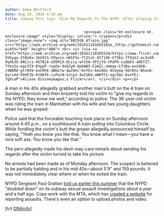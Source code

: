 ```yaml
---
author: Emma Whitford
date: Aug 29, 2016 4:50 pm
title: Subway Perv Says 'Give My Regards To The NYPD' After Groping Straphanger On The A Train
---
```


	
										<p><span class="mt-enclosure mt-enclosure-image" style="display: inline;"> </span></p><div class="image-none"> <img alt="082916_ATrain.jpg" src="https://web.archive.org/web/20161110105510im_/http://gothamist.com/attachments/nyc_ewhitford/082916_ATrain.jpg" width="640" height="480"> <br> <i> (via <a href="https://web.archive.org/web/20161110105510/https://www.flickr.com/photos/adivs/3227261542/in/photolist-5Vbyqo-2tBxKo-3kV41S-5Ppszs-nW1FXx-ft2Cot-8tT14K-Cf3Eo-7fXoGJ-ac3uSR-9q4k35-8ACicz-4U7Bj6-e95MjX-DLLcy-wYz5A-5P2jYd-tPdFR-cuQb63-aDEYZ7-7Ykn3x-egc5TX-DYppF-ropEm-9xDZyK-8p9AB5-E2mZi-xHeqe-Cf3Ba-exCQX8-c9BbMU-gtrHYU-exCMtK-4BHz7w-4wZ4hc-HvTEn-beoXDx-4CUymq-9drKhv-Bhxnm-6yrsXd-h9dF2b-6t8bfk-csPacN-GJrpJ-4uCU6d-aNATFZ-egc5Qz-bxnYEj-7gXcaP">Alison Diviney&apos;s Flickr</a>). </i></div> <p></p>

<p>A man in his 40s allegedly grabbed another man&apos;s butt on the A train on Sunday afternoon and then brazenly told his victim to &quot;give my regards to the NYPD, they know me well,&quot; according to police. The 36-year-old victim was riding the train in Manhattan with his wife and two young daughters when he was groped. </p>

<p>Police said that the forceable touching took place on Sunday afternoon around 4:40 p.m., on a southbound A train pulling into Columbus Circle. While fondling the victim&apos;s butt the groper allegedly announced himself by saying, &quot;Yeah you know you like that. You know what I mean&#x2014;you have a nice soft ass. You know you like that.&quot; </p>

<p>The perv allegedly made his devil-may-care remark about sending his regards after the victim turned to take his picture. </p>

<p>No arrests had been made as of Monday afternoon. The suspect is believed to be partially balding and in his mid 40s&#x2014;about 5&apos;9&quot; and 150 pounds. It was not immediately clear where or when he exited the train. </p>

<p>NYPD Sergeant Paul Grattan <a href="https://web.archive.org/web/20161110105510/http://gothamist.com/2016/06/20/subway_exposure_nypd.php">told us earlier this summer</a> that the NYPD &quot;doubled down&quot; on its subway sexual assault investigations about a year and a half ago. Cops work with the MTA, which has <a href="https://web.archive.org/web/20161110105510/http://mta-nyc.custhelp.com/app/ask_sh">created a website</a> for reporting assaults. There&apos;s even an option to upload photos and video. </p>

<p>[h/t <a href="https://web.archive.org/web/20161110105510/https://www.dnainfo.com/new-york/20160829/columbus-circle/give-my-regards-nypd-they-know-me-well-train-groper-tells-victim">DNAinfo</a>]<br>
</p>					
										
									
				
